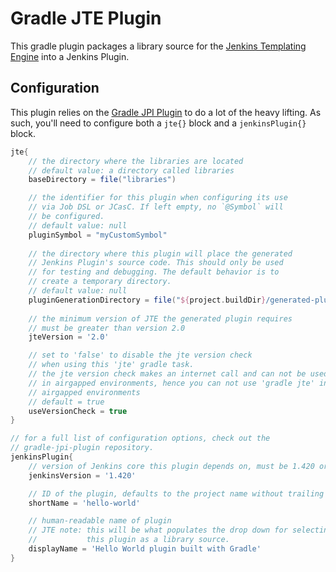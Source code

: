 # Gradle JTE Plugin

This gradle plugin packages a library source for the [Jenkins Templating Engine](https://github.com/jenkinsci/templating-engine-plugin) into a Jenkins Plugin.

## Configuration

This plugin relies on the [Gradle JPI Plugin](https://github.com/jenkinsci/gradle-jpi-plugin) to do a lot of the heavy lifting. As such, you'll need to configure both a `jte{}` block and a `jenkinsPlugin{}` block.

```groovy
jte{
    // the directory where the libraries are located
    // default value: a directory called libraries
    baseDirectory = file("libraries")

    // the identifier for this plugin when configuring its use
    // via Job DSL or JCasC. If left empty, no `@Symbol` will 
    // be configured. 
    // default value: null 
    pluginSymbol = "myCustomSymbol"
    
    // the directory where this plugin will place the generated
    // Jenkins Plugin's source code. This should only be used
    // for testing and debugging. The default behavior is to 
    // create a temporary directory.
    // default value: null
    pluginGenerationDirectory = file("${project.buildDir}/generated-plugin")
    
    // the minimum version of JTE the generated plugin requires
    // must be greater than version 2.0
    jteVersion = '2.0'

    // set to 'false' to disable the jte version check 
    // when using this 'jte' gradle task.
    // the jte version check makes an internet call and can not be used
    // in airgapped environments, hence you can not use 'gradle jte' in
    // airgapped environments
    // default = true
    useVersionCheck = true
}

// for a full list of configuration options, check out the
// gradle-jpi-plugin repository. 
jenkinsPlugin{
    // version of Jenkins core this plugin depends on, must be 1.420 or later
    jenkinsVersion = '1.420'

    // ID of the plugin, defaults to the project name without trailing '-plugin'
    shortName = 'hello-world'

    // human-readable name of plugin
    // JTE note: this will be what populates the drop down for selecting
    //           this plugin as a library source.
    displayName = 'Hello World plugin built with Gradle'
}
```